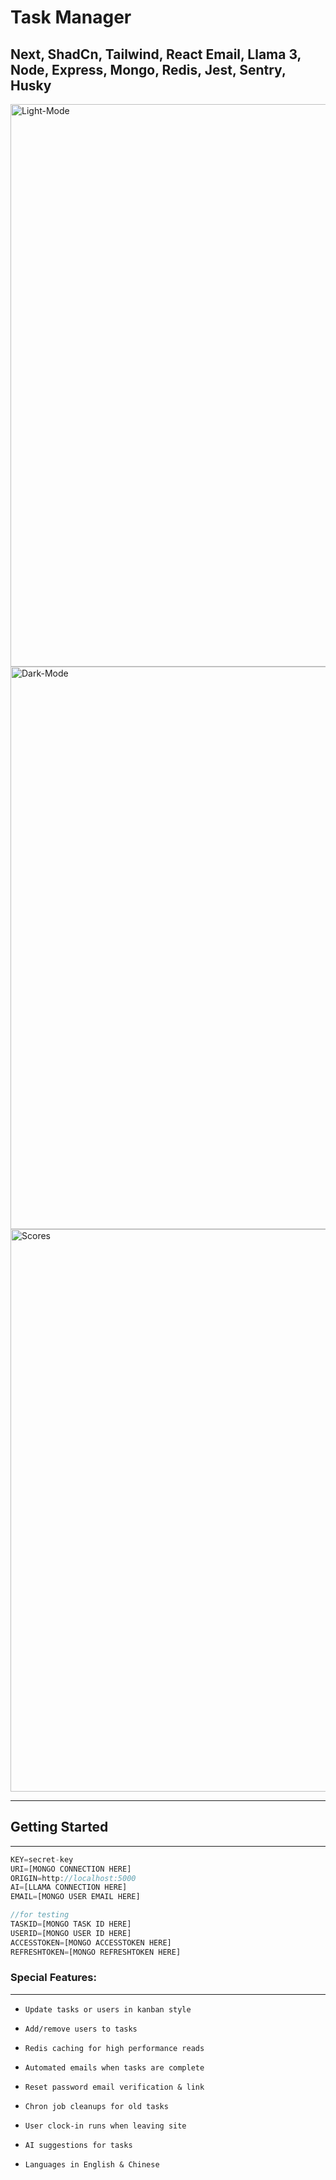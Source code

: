 # Task Manager

## Next, ShadCn, Tailwind, React Email, Llama 3, Node, Express, Mongo, Redis, Jest, Sentry, Husky

<img src="https://github.com/jaymzdrury/task-manager-frontend/blob/master/public/light.webp" alt="Light-Mode" width="900" />

<img src="https://github.com/jaymzdrury/task-manager-frontend/blob/master/public/dark.webp" alt="Dark-Mode" width="900" />

<img src="https://github.com/jaymzdrury/task-manager-frontend/blob/master/public/scores.webp" alt="Scores" width="900" />

---

## Getting Started

---

```js
KEY=secret-key
URI=[MONGO CONNECTION HERE]
ORIGIN=http://localhost:5000
AI=[LLAMA CONNECTION HERE]
EMAIL=[MONGO USER EMAIL HERE]

//for testing
TASKID=[MONGO TASK ID HERE]
USERID=[MONGO USER ID HERE]
ACCESSTOKEN=[MONGO ACCESSTOKEN HERE]
REFRESHTOKEN=[MONGO REFRESHTOKEN HERE]
```

### Special Features:

---

- `Update tasks or users in kanban style`

- `Add/remove users to tasks`

- `Redis caching for high performance reads`

- `Automated emails when tasks are complete`

- `Reset password email verification & link`

- `Chron job cleanups for old tasks`

- `User clock-in runs when leaving site`

- `AI suggestions for tasks`

- `Languages in English & Chinese`
